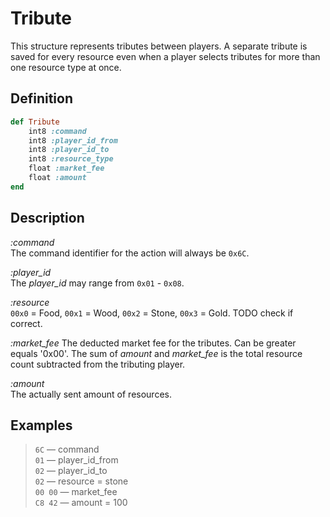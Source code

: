 # Tribute

This structure represents tributes between players. A separate tribute is saved for every resource even when a player selects tributes for more than one resource type at once. 

## Definition

```ruby
def Tribute
	int8 :command
	int8 :player_id_from
	int8 :player_id_to
	int8 :resource_type
	float :market_fee  
	float :amount  
end
```

## Description

*:command*  
The command identifier for the action will always be `0x6C`.

*:player_id*  
The *player_id* may range from `0x01` - `0x08`.

*:resource*  
`00x0` = Food, `00x1` = Wood, `00x2` = Stone, `00x3` = Gold.
TODO check if correct.

*:market_fee*
The deducted market fee for the tributes. Can be greater equals '0x00'. The sum of *amount* and *market_fee* is the total resource count subtracted from the tributing player.

*:amount*  
The actually sent amount of resources.

## Examples

>`6C` &mdash; command  
>`01` &mdash; player_id_from  
>`02` &mdash; player_id_to  
>`02` &mdash; resource = stone  
>`00 00` &mdash; market_fee  
>`C8 42` &mdash; amount = 100      
